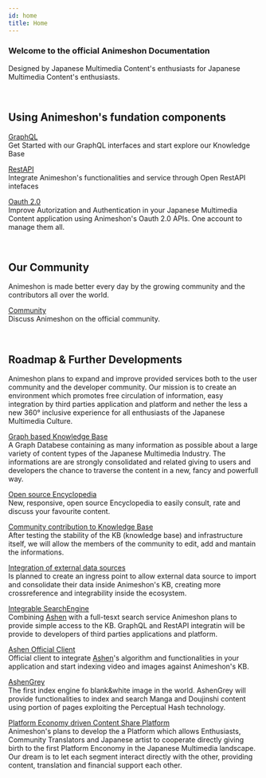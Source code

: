 ```yaml
---
id: home
title: Home
---
```



### Welcome to the official Animeshon Documentation
Designed by Japanese Multimedia Content's enthusiasts for Japanese Multimedia Content's enthusiasts.

<br />

## Using Animeshon's fundation components

[GraphQL](graphql/graphql_start)   
Get Started with our GraphQL interfaces and start explore our Knowledge Base

[RestAPI](restapi/restapi_start)  
Integrate Animeshon's functionalities and service through Open RestAPI intefaces

[Oauth 2.0](oauth2/oauth2_start)   
Improve Autorization and Authentication in your Japanese Multimedia Content application using Animeshon's Oauth 2.0 APIs. One account to manage them all.

<br />

## Our Community
Animeshon is made better every day by the growing community and the contributors all over the world.

[Community](https://discuss.animeshon.com/)   
Discuss Animeshon on the official community.

<br />

## Roadmap & Further Developments
Animeshon plans to expand and improve provided services both to the user community and the developer community. Our mission is to create an environment which promotes free circulation of information, easy integration by third parties application and platform and nether the less a new 360° inclusive experience for all enthusiasts of the Japanese Multimedia Culture.

[Graph based Knowledge Base](...)   
A Graph Databese containing as many information as possible about a large variety of content types of the Japanese Multimedia Industry. The informations are are strongly consolidated and related giving to users and developers the chance to traverse the content in a new, fancy and powerfull way.

[Open source Encyclopedia](...)   
New, responsive, open source Encyclopedia to easily consult, rate and discuss your favourite content.

[Community contribution to Knowledge Base](...)   
After testing the stability of the KB (knowledge base) and infrastructure itself, we will allow the members of the community to edit, add and mantain the informations.

[Integration of external data sources](...)   
Is planned to create an ingress point to allow external data source to import and consolidate their data inside Animeshon's KB, creating more crossreference and integrability inside the ecosystem.

[Integrable SearchEngine](...)   
Combining [Ashen](design/design_ashen) with a full-tesxt search service Animeshon plans to provide simple access to the KB. GraphQL and RestAPI integratin will be provide to developers of third parties applications and platform.

[Ashen Official Client](...)   
Official client to integrate [Ashen](design/design_ashen)'s algorithm and functionalities in your application and start indexing video and images against Animeshon's KB.

[AshenGrey](...)   
The first index engine fo blank&white image in the world. AshenGrey will provide functionalities to index and search Manga and Doujinshi content using portion of pages exploiting the Perceptual Hash technology.

[Platform Economy driven Content Share Platform](...)   
Animeshon's plans to develop the a Platform which allows Enthusiasts, Community Translators and Japanese artist to cooperate directly giving birth to the first Platform Enconomy in the Japanese Multimedia landscape. Our dream is to let each segment interact directly with the other, providing content, translation and financial support each other.